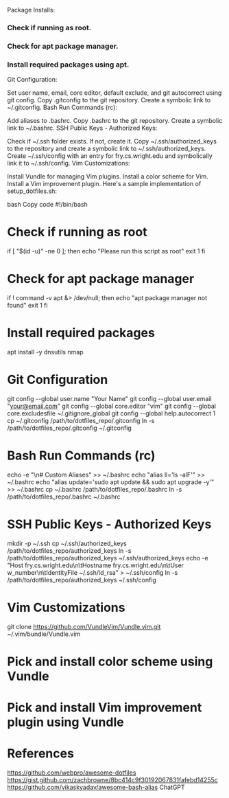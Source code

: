 Package Installs:

### Check if running as root.
### Check for apt package manager.
### Install required packages using apt.
Git Configuration:

Set user name, email, core editor, default exclude, and git autocorrect using git config.
Copy .gitconfig to the git repository.
Create a symbolic link to ~/.gitconfig.
Bash Run Commands (rc):

Add aliases to .bashrc.
Copy .bashrc to the git repository.
Create a symbolic link to ~/.bashrc.
SSH Public Keys - Authorized Keys:

Check if ~/.ssh folder exists. If not, create it.
Copy ~/.ssh/authorized_keys to the repository and create a symbolic link to ~/.ssh/authorized_keys.
Create ~/.ssh/config with an entry for fry.cs.wright.edu and symbolically link it to ~/.ssh/config.
Vim Customizations:

Install Vundle for managing Vim plugins.
Install a color scheme for Vim.
Install a Vim improvement plugin.
Here's a sample implementation of setup_dotfiles.sh:

bash
Copy code
#!/bin/bash

# Check if running as root
if [ "$(id -u)" -ne 0 ]; then
    echo "Please run this script as root"
    exit 1
fi

# Check for apt package manager
if ! command -v apt &> /dev/null; then
    echo "apt package manager not found"
    exit 1
fi

# Install required packages
apt install -y dnsutils nmap

# Git Configuration
git config --global user.name "Your Name"
git config --global user.email "your@email.com"
git config --global core.editor "vim"
git config --global core.excludesfile ~/.gitignore_global
git config --global help.autocorrect 1
cp ~/.gitconfig /path/to/dotfiles_repo/.gitconfig
ln -s /path/to/dotfiles_repo/.gitconfig ~/.gitconfig

# Bash Run Commands (rc)
echo -e "\n# Custom Aliases" >> ~/.bashrc
echo "alias ll='ls -alF'" >> ~/.bashrc
echo "alias update='sudo apt update && sudo apt upgrade -y'" >> ~/.bashrc
cp ~/.bashrc /path/to/dotfiles_repo/.bashrc
ln -s /path/to/dotfiles_repo/.bashrc ~/.bashrc

# SSH Public Keys - Authorized Keys
mkdir -p ~/.ssh
cp ~/.ssh/authorized_keys /path/to/dotfiles_repo/authorized_keys
ln -s /path/to/dotfiles_repo/authorized_keys ~/.ssh/authorized_keys
echo -e "Host fry.cs.wright.edu\n\tHostname fry.cs.wright.edu\n\tUser w_number\n\tIdentityFile ~/.ssh/id_rsa" > ~/.ssh/config
ln -s /path/to/dotfiles_repo/authorized_keys ~/.ssh/config

# Vim Customizations
git clone https://github.com/VundleVim/Vundle.vim.git ~/.vim/bundle/Vundle.vim
# Pick and install color scheme using Vundle
# Pick and install Vim improvement plugin using Vundle

# References
https://github.com/webpro/awesome-dotfiles
https://gist.github.com/zachbrowne/8bc414c9f30192067831fafebd14255c
https://github.com/vikaskyadav/awesome-bash-alias
ChatGPT
